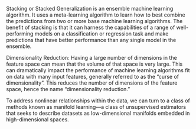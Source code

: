 

Stacking or Stacked Generalization is an ensemble machine learning algorithm. It uses a meta-learning algorithm to learn how to best combine the predictions from two or more base machine learning algorithms. The benefit of stacking is that it can harness the capabilities of a range of well-performing models on a classification or regression task and make predictions that have better performance than any single model in the ensemble.

Dimensionality Reduction: Having a large number of dimensions in the feature space can mean that the volume of that space is very large. This can dramatically impact the performance of machine learning algorithms fit on data with many input features, generally referred to as the “curse of dimensionality”. This reduces the number of dimensions of the feature space, hence the name “dimensionality reduction.”

To address nonlinear relationships within the data, we can turn to a class of methods known as manifold learning—a class of unsupervised estimators that seeks to describe datasets as low-dimensional manifolds embedded in high-dimensional spaces.
